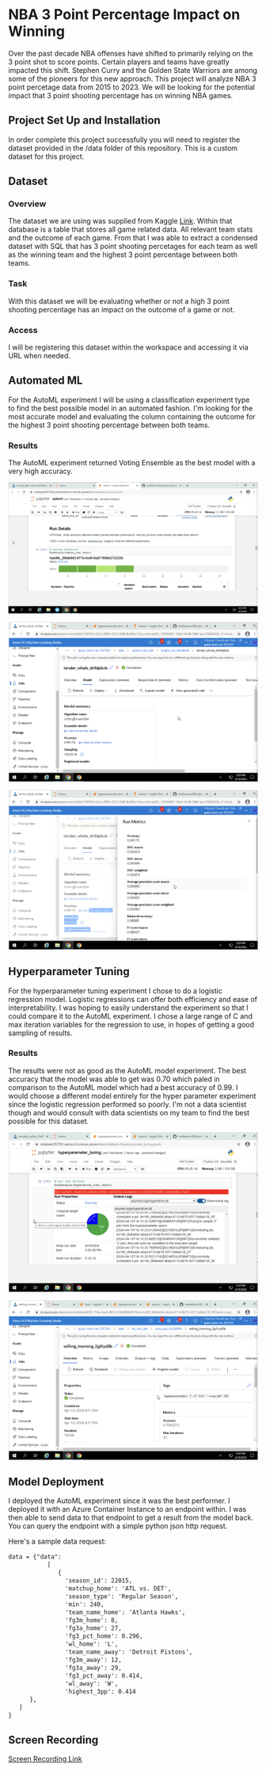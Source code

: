 # NBA 3 Point Percentage Impact on Winning
Over the past decade NBA offenses have shifted to primarily relying on the 3 point shot to score points. Certain players and teams have greatly impacted this shift. Stephen Curry and the Golden State Warriors are among some of the pioneers for this new approach. This project will analyze NBA 3 point percetage data from 2015 to 2023. We will be looking for the potential impact that 3 point shooting percentage has on winning NBA games.

## Project Set Up and Installation
In order complete this project successfully you will need to register the dataset provided in the /data folder of this repository. This is a custom dataset for this project.

## Dataset

### Overview
The dataset we are using was supplied from Kaggle [Link](https://www.kaggle.com/datasets/wyattowalsh/basketball). Within that database is a table that stores all game related data. All relevant team stats and the outcome of each game. From that I was able to extract a condensed dataset with SQL that has 3 point shooting percetages for each team as well as the winning team and the highest 3 point percentage between both teams.

### Task
With this dataset we will be evaluating whether or not a high 3 point shooting percentage has an impact on the outcome of a game or not.

### Access
I will be registering this dataset within the workspace and accessing it via URL when needed.

## Automated ML
For the AutoML experiment I will be using a classification experiment type to find the best possible model in an automated fashion. I'm looking for the most accurate model and evaluating the column containing the outcome for the highest 3 point shooting percentage between both teams.

### Results
The AutoML experiment returned Voting Ensemble as the best model with a very high accuracy.

![alt text](https://raw.githubusercontent.com/mattwatson50/udacity_azure_ml_final/main/screenshots/automl_rundetails.png)

![alt text](https://raw.githubusercontent.com/mattwatson50/udacity_azure_ml_final/main/screenshots/automl_best_model_trained.png)

![alt text](https://raw.githubusercontent.com/mattwatson50/udacity_azure_ml_final/main/screenshots/automl_best_model_metrics.png)

## Hyperparameter Tuning
For the hyperparameter tuning experiment I chose to do a logistic regression model. Logistic regressions can offer both efficiency and ease of interpretability. I was hoping to easily understand the experiment so that I could compare it to the AutoML experiment. I chose a large range of C and max iteration variables for the regression to use, in hopes of getting a good sampling of results.

### Results
The results were not as good as the AutoML model experiment. The best accuracy that the model was able to get was 0.70 which paled in comparison to the AutoML model which had a best accuracy of 0.99. I would choose a different model entirely for the hyper parameter experiment since the logistic regression performed so poorly. I'm not a data scientist though and would consult with data scientists on my team to find the best possible for this dataset.

![alt text](https://raw.githubusercontent.com/mattwatson50/udacity_azure_ml_final/main/screenshots/hyperdrive_run_details.png)

![alt text](https://raw.githubusercontent.com/mattwatson50/udacity_azure_ml_final/main/screenshots/hyperdrive_best_model.png)

## Model Deployment
I deployed the AutoML experiment since it was the best performer. I deployed it with an Azure Container Instance to an endpoint within. I was then able to send data to that endpoint to get a result from the model back. You can query the endpoint with a simple python json http request.

Here's a sample data request:
```
data = {"data":
           [
              {
                'season_id': 22015,
                'matchup_home': 'ATL vs. DET',
                'season_type': 'Regular Season',
                'min': 240,
                'team_name_home': 'Atlanta Hawks',
                'fg3m_home': 8,
                'fg3a_home': 27,
                'fg3_pct_home': 0.296,
                'wl_home': 'L',
                'team_name_away': 'Detroit Pistons',
                'fg3m_away': 12,
                'fg3a_away': 29,
                'fg3_pct_away': 0.414,
                'wl_away': 'W',
                'highest_3pp': 0.414
      },
   ]
}
```

## Screen Recording
[Screen Recording Link](https://youtu.be/XUKNcXzWYWw)
